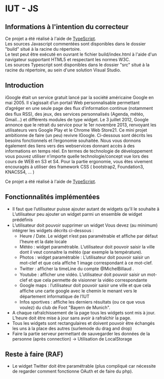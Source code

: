 # IUT - JS 

## Informations à l'intention du correcteur

Ce projet a été réalisé à l'aide de [TypeScript](http://www.typescriptlang.org/).  
Les sources Javascript commentées sont disponibles dans le dossier "build" situé à la racine du répertoire.   
Le test peut être exécuté en ouvrant le fichier build/index.html à l'aide d'un navigateur supportant HTML5 et respectant les normes W3C.  
Les sources Typescript sont disponibles dans le dossier "src" situé à la racine du répertoire, au sein d'une solution Visual Studio.  


## Introduction 

iGoogle était un service gratuit lancé par la société américaine Google en mai 2005. Il s’agissait d’un portail Web personnalisable permettant d’agréger en une seule page des ﬂux d’information continue (notamment des ﬂux RSS), des jeux, des services personnalisés (Agenda, météo, Gmail...) et différents modules de type widget. Le 3 juillet 2012, Google annonce que le retrait du service pour le 1er novembre 2013, renvoyant les utilisateurs vers Google Play et le Chrome Web Store21. Ce mini projet ambitionne de faire (un peu) revivre IGoogle. Ci-dessous sont décrits les besoins fonctionnels et l’ergonomie souhaitée. Nous vous donnons également des liens vers des webservices donnant accès à des informations en temps réel. En termes de technologie de développement vous pouvez utiliser n’importe quelle technologie/concept vue lors des cours de WEB en S3 et S4. Pour la partie ergonomie, vous êtes vivement encouragés à utiliser des framework CSS ( bootstrap2, Foundation3, KNACSS4, ... )

Ce projet a été réalisé à l'aide de [TypeScript](http://www.typescriptlang.org/).

## Fonctionnalités implémentées

 * Il faut que l’utilisateur puisse ajouter autant de widgets qu’il le souhaite ä L’utilisateur peu ajouter un widget parmi un ensemble de widget prédéﬁnis 
 * L’utilisateur doit pouvoir supprimer un widget Vous devez (au minimum) intégrer les widgets décrits ci-dessous : 
    * Heure / Date. Le widget n’est pas paramétrable et afﬁche par défaut l’heure et la date locale 
    * Météo : widget paramétrable. L’utilisateur doit pouvoir saisir la ville dont il veut connaitre la météo (par exemple la température). 
    * Photos : widget paramétrable : L’utilisateur doit pouvoir saisir un mot-clef et que cela afﬁche 1 image correspondant à ce mot-clef. 
    * Twitter : afﬁcher la timeLine du compte @MichelBillaud . 
    * Youtube : afﬁcher une vidéo. L’utilisateur doit pouvoir saisir un mot-clef et que cela permette de visionner la vidéo correspondante 
    * Google maps : l’utilisateur doit pouvoir saisir une ville et que cela afﬁche une carte google avec le chemin le menant vers le département informatique de l’IUT 
    * Infos sportives : afﬁche les derniers résultats (ou ce que vous voulez) du club de Foot "Bayern de Munich". 
 * A chaque rafraîchissement de la page tous les widgets sont mis à jour. L’heure doit être mise à jour sans avoir à rafraîchir la page.
 * Tous les widgets sont rectangulaires et doivent pouvoir être échangés les uns à la place des autres (surlemode du drag and drop)
 * Faire la partie serveur permettant de sauvegarder les données de la personne (après connection) -> Utilisation de LocalStorage

## Reste à faire (RAF)

 * Le widget Twitter doit être paramétrable (plus compliqué car nécessite de regarder comment fonctionne OAuth et de faire du php). 

